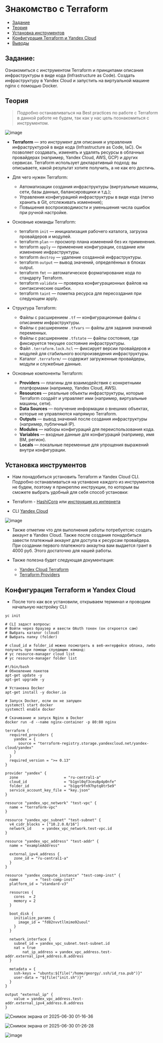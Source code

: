 # Знакомство с Terraform

- [Задание](#задание)
- [Теория](#теория)
- [Установка инструментов](#установка-инструментов)
- [Конфигурация Terraform и Yandex Cloud](#конфигурация-terraform-и-yandex-cloud)
- [Выводы](#выводы)

## Задание: 

Ознакомиться с инструментом Terraform и принципами описания инфраструктуры в виде кода (Infrastructure as Code). Создать инфраструктуру в Yandex Cloud и запустить на виртуальной машине nginx с помощью Docker.

## Теория

> Подробно останавливаться на Best practices по работе с Terraform в данной работе не будем, так как у нас цель познакомиться с инструментом.

![image](https://github.com/user-attachments/assets/efd2f6ef-1204-4cfd-9a9f-ce46ae3d625e)

* **Terraform** — это инструмент для описания и управления инфраструктурой в виде кода (Infrastructure as Code, IaC). Он позволяет создавать, изменять и удалять ресурсы в облачных провайдерах (например, Yandex Cloud, AWS, GCP) и других сервисах. Terraform использует декларативный подход: вы описываете, какой результат хотите получить, а не как его достичь.

* Для чего нужен Terraform:
  * Автоматизации создания инфраструктуры (виртуальные машины, сети, базы данных, балансировщики и т.д.);
  * Управления конфигурацией инфраструктуры в виде кода (легко хранить в Git, отслеживать изменения);
  * Повышения воспроизводимости и уменьшения числа ошибок при ручной настройке.

* Основные команды Terraform:
  * terraform `init` — инициализация рабочего каталога, загрузка провайдеров и модулей.
  * terraform `plan` — просмотр плана изменений без их применения.
  * terraform `apply` — применение конфигурации, создание или изменение инфраструктуры.
  * terraform `destroy` — удаление созданной инфраструктуры.
  * terraform `output` — вывод значений, определённых в блоках output.
  * terraform `fmt` — автоматическое форматирование кода по стандарту Terraform.
  * terraform `validate` — проверка конфигурационных файлов на синтаксические ошибки.
  * terraform `taint` — пометка ресурса для пересоздания при следующем apply.

* Структура Terraform:
  * Файлы с расширением `.tf` — конфигурационные файлы с описанием инфраструктуры.
  * Файлы с расширением `.tfvars` — файлы для задания значений переменных.
  * Файлы с расширением `.tfstate` — файлы состояния, где фиксируется текущее состояние инфраструктуры.
  * Файл `.terraform.lock.hcl` — фиксирует версии провайдеров и модулей для стабильного воспроизведения инфраструктуры.
  * Каталог `.terraform/` — содержит загруженные провайдеры, модули и служебные данные.
 
* Основные компоненты Terraform:
  * **Providers** — плагины для взаимодействия с конкретными платформами (например, Yandex Cloud, AWS).
  * **Resources** — реальные объекты инфраструктуры, которые Terraform создаёт и управляет ими (например, виртуальные машины, сети).
  * **Data Sources** — получение информации о внешних объектах, которые не управляются напрямую Terraform.
  * **Outputs** — вывод значений после создания инфраструктуры (например, публичный IP).
  * **Modules** — наборы конфигураций для переиспользования кода.
  * **Variables** — входные данные для конфигураций (например, имя ВМ, регион).
  * **Locals** — локальные переменные для упрощения выражений внутри конфигурации.

## Установка инструментов

* Нам понадобиться установить Terraform и Yandex Cloud CLI. Подробно останавливаться на устанвоке каждого из инструментов не будем, поэтому я прикреплю инструкции, по которым вы сможете выбрать удобный для себя способ установки:

 * Terraform - [HashiCorp](https://developer.hashicorp.com/terraform/tutorials/aws-get-started/install-cli?in=terraform%2Faws-get-started) или [инструкция из интернета](https://timeweb.cloud/tutorials/cloud/ustanovka-terraform)
 * CLI [Yandex Cloud](https://yandex.cloud/ru/docs/cli/operations/install-cli)

![image](https://github.com/user-attachments/assets/31c2e347-bc25-4f4e-998c-717552d218e5)


* Также отметим что для выполнения работы потребуетсяс создать аккаунт в Yandex Cloud. Также после создания понадобиться завести платежный аккаунт для доступа к ресурсам провайдера. При создании первого платежного аккаутна вам выдается грант в 4000 руб. Этого достаточно для нашей работы.

* Также полезна будет следующая документация:
  * [Yandex Cloud Terraform](https://yandex.cloud/ru/docs/tutorials/infrastructure-management/terraform-quickstart#linux_1)
  * [Terraform Providers](https://registry.terraform.io/providers/yandex-cloud/yandex/latest/docs)

## Конфигурация Terraform и Yandex Cloud

* После того как все установили, открываем терминал и проводим начальную настройку CLI:

```
yc init

# CLI задаст вопросы:
# Войти через браузер и ввести OAuth токен (он откроется сам)
# Выбрать каталог (cloud)
# Выбрать папку (folder)

# cloud_id и folder_id можно посмотреть в веб-интерфейсе облака, либо получить при помощи слуедющмх команд:
# yc resource-manager cloud list
# yc resource-manager folder list
```

```
#!/bin/bash
# Обновление пакетов
apt-get update -y
apt-get upgrade -y

# Установка Docker
apt-get install -y docker.io

# Запуск Docker, если он не запущен
systemctl start docker
systemctl enable docker

# Скачивание и запуск Nginx в Docker
docker run -d --name nginx-container -p 80:80 nginx
```

```
terraform {
  required_providers {
    yandex = {
      source = "terraform-registry.storage.yandexcloud.net/yandex-cloud/yandex"
    }
  }
  required_version = ">= 0.13"
}

provider "yandex" {
  zone                     = "ru-central1-a"
  cloud_id                 = "b1gnl0qf3ceu8p4p0nfe"
  folder_id                = "b1gqr9fn97hptq8tr5e9"
  service_account_key_file = "key.json"
}

resource "yandex_vpc_network" "test-vpc" {
  name = "terraform-vpc"
}

resource "yandex_vpc_subnet" "test-subnet" {
  v4_cidr_blocks = ["10.2.0.0/16"]
  network_id     = yandex_vpc_network.test-vpc.id
}

resource "yandex_vpc_address" "test-addr" {
  name = "exampleAddress"

  external_ipv4_address {
    zone_id = "ru-central1-a"
  }
}

resource "yandex_compute_instance" "test-comp-inst" {
  name        = "test-comp-inst"
  platform_id = "standard-v3"

  resources {
    cores  = 2
    memory = 2
  }

  boot_disk {
    initialize_params {
      image_id = "fd82nvvtllmimo92uoul"
    }
  }

  network_interface {
    subnet_id = yandex_vpc_subnet.test-subnet.id
    nat = true
        nat_ip_address = yandex_vpc_address.test-addr.external_ipv4_address.0.address
  }

  metadata = {
    ssh-keys = "ubuntu:${file("/home/georgy/.ssh/id_rsa.pub")}"
    user-data = "${file("init.sh")}"
  }
}

output "external_ip" {
    value = yandex_vpc_address.test-addr.external_ipv4_address.0.address
}
```

![Снимок экрана от 2025-06-30 01-16-36](https://github.com/user-attachments/assets/276b503a-8c1b-4536-a16f-38845611b912)


![Снимок экрана от 2025-06-30 01-26-28](https://github.com/user-attachments/assets/4e8fbc8e-d5bf-44c5-abf4-e6bf7026f09e)

![image](https://github.com/user-attachments/assets/e00386cc-8ebd-49c5-8f59-f67494217af2)

